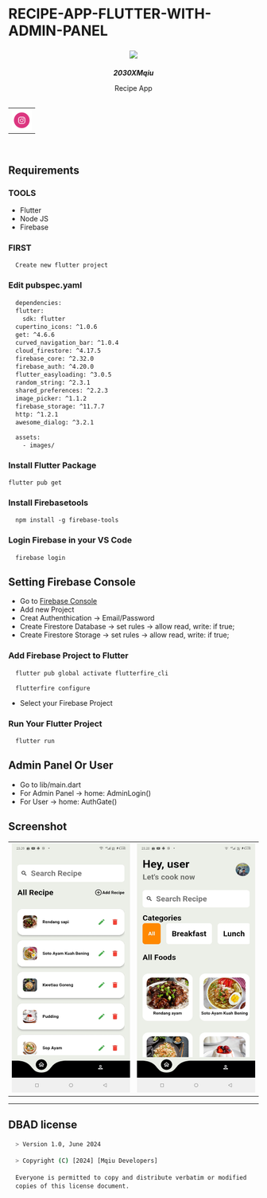 # RECIPE-APP-FLUTTER-WITH-ADMIN-PANEL
<div align="center">

  ### <img src="https://avatars.githubusercontent.com/u/76401666?s=400&u=53e72048830573e02e46e62b6fb1123b2ac59562&v=4" height="100px"/> 

  ***2030XMqiu***
</div>

<div align="center">
   Recipe App
</div>


<br>
<table align="center">
    <tr>
<!--         <th style="text-align:center">
            <a href="https://cutt.ly/pckBg9D">
                <img src="https://cdn.svgporn.com/logos/youtube-icon.svg" width="40">
            </a>
        </th> -->
        <th style="text-align:center">
            <a href="https://www.instagram.com/knantaufik">
                <img src="https://github.com/aritraroy/social-icons/blob/master/instagram-icon.png?raw=true" width="40">
            </a>
        </th>
<!--         <th style="text-align:center">
            <a href="#">
                <img src="https://cdn.svgporn.com/logos/google-gmail.svg" width="30">
            </a>
        </th> -->
    </tr>
</table>
<br>

## Requirements

### TOOLS
- Flutter
- Node JS
- Firebase

### FIRST
```
  Create new flutter project
```
### Edit pubspec.yaml
```
  dependencies:
  flutter:
    sdk: flutter
  cupertino_icons: ^1.0.6
  get: ^4.6.6
  curved_navigation_bar: ^1.0.4
  cloud_firestore: ^4.17.5
  firebase_core: ^2.32.0
  firebase_auth: ^4.20.0
  flutter_easyloading: ^3.0.5
  random_string: ^2.3.1
  shared_preferences: ^2.2.3
  image_picker: ^1.1.2
  firebase_storage: ^11.7.7
  http: ^1.2.1
  awesome_dialog: ^3.2.1
```
```
  assets:
    - images/
```

### Install Flutter Package
```
flutter pub get
```

### Install Firebasetools
``` 
  npm install -g firebase-tools
```

### Login Firebase in your VS Code
``` 
  firebase login
```

## Setting Firebase Console
- Go to [Firebase Console](https://firebase.google.com)
- Add new Project
- Creat Authenthication -> Email/Password
- Create Firestore Database -> set rules ->  allow read, write: if true;
- Create Firestore Storage -> set rules ->  allow read, write: if true;

### Add Firebase Project to Flutter
``` 
  flutter pub global activate flutterfire_cli
```
``` 
  flutterfire configure
```
- Select your Firebase Project

### Run Your Flutter Project
``` 
  flutter run
```
## Admin Panel Or User
- Go to lib/main.dart
- For Admin Panel -> home: AdminLogin()
- For User -> home: AuthGate()

## Screenshot

<table align="center">
    <tr>
<!--         <th style="text-align:center">
            <a href="https://cutt.ly/pckBg9D">
                <img src="https://cdn.svgporn.com/logos/youtube-icon.svg" width="40">
            </a>
        </th> -->
        <th style="text-align:center">
            <a href="">
                <img src="https://github.com/2030XMQiu/RECIPE-APP-FLUTTER-WITH-ADMIN-PANEL/blob/main/Screenshot/Screenshot_20240610-230901.jpg" height="500" width="300" />
            </a>
        </th>
        <th style="text-align:center">
            <a href="#">
                <img src="https://github.com/2030XMQiu/RECIPE-APP-FLUTTER-WITH-ADMIN-PANEL/blob/main/Screenshot/Screenshot_20240610-232055.jpg" height="500" width="300" />
            </a>
        </th>
    </tr>
</table>




---

## DBAD license

```sh
  > Version 1.0, June 2024

  > Copyright (C) [2024] [Mqiu Developers]

  Everyone is permitted to copy and distribute verbatim or modified
  copies of this license document.

```

